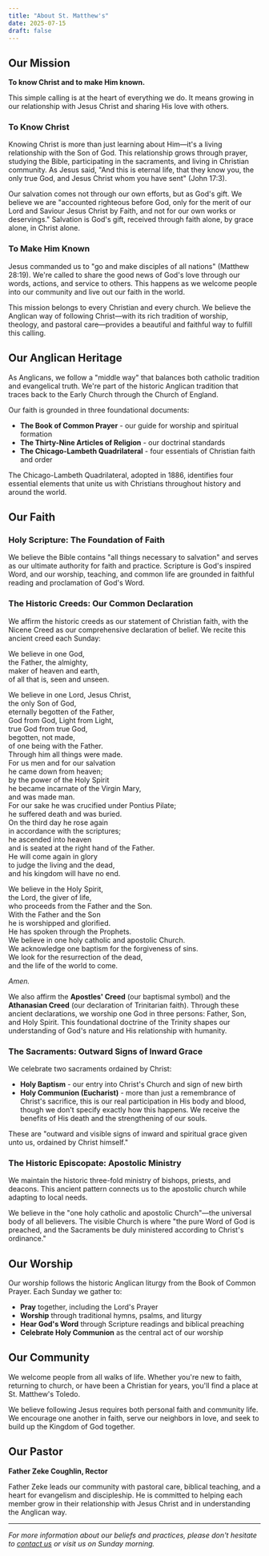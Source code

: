 ```yaml
---
title: "About St. Matthew's"
date: 2025-07-15
draft: false
---
```


## Our Mission
**To know Christ and to make Him known.**

This simple calling is at the heart of everything we do. It means growing in our relationship with Jesus Christ and sharing His love with others.

### To Know Christ
Knowing Christ is more than just learning about Him—it's a living relationship with the Son of God. This relationship grows through prayer, studying the Bible, participating in the sacraments, and living in Christian community. As Jesus said, "And this is eternal life, that they know you, the only true God, and Jesus Christ whom you have sent" (John 17:3).

Our salvation comes not through our own efforts, but as God's gift. We believe we are "accounted righteous before God, only for the merit of our Lord and Saviour Jesus Christ by Faith, and not for our own works or deservings." Salvation is God's gift, received through faith alone, by grace alone, in Christ alone.

### To Make Him Known
Jesus commanded us to "go and make disciples of all nations" (Matthew 28:19). We're called to share the good news of God's love through our words, actions, and service to others. This happens as we welcome people into our community and live out our faith in the world.

This mission belongs to every Christian and every church. We believe the Anglican way of following Christ—with its rich tradition of worship, theology, and pastoral care—provides a beautiful and faithful way to fulfill this calling.

## Our Anglican Heritage

As Anglicans, we follow a "middle way" that balances both catholic tradition and evangelical truth. We're part of the historic Anglican tradition that traces back to the Early Church through the Church of England.

Our faith is grounded in three foundational documents:
- **The Book of Common Prayer** - our guide for worship and spiritual formation
- **The Thirty-Nine Articles of Religion** - our doctrinal standards
- **The Chicago-Lambeth Quadrilateral** - four essentials of Christian faith and order

The Chicago-Lambeth Quadrilateral, adopted in 1886, identifies four essential elements that unite us with Christians throughout history and around the world.

## Our Faith

### Holy Scripture: The Foundation of Faith
We believe the Bible contains "all things necessary to salvation" and serves as our ultimate authority for faith and practice. Scripture is God's inspired Word, and our worship, teaching, and common life are grounded in faithful reading and proclamation of God's Word.

### The Historic Creeds: Our Common Declaration
We affirm the historic creeds as our statement of Christian faith, with the Nicene Creed as our comprehensive declaration of belief. We recite this ancient creed each Sunday:

<div class="nicene-creed">
<p>We believe in one God,<br>
the Father, the almighty,<br>
maker of heaven and earth,<br>
of all that is, seen and unseen.</p>

<p>We believe in one Lord, Jesus Christ,<br>
the only Son of God,<br>
eternally begotten of the Father,<br>
God from God, Light from Light,<br>
true God from true God,<br>
begotten, not made,<br>
of one being with the Father.<br>
Through him all things were made.<br>
For us men and for our salvation<br>
he came down from heaven;<br>
by the power of the Holy Spirit<br>
he became incarnate of the Virgin Mary,<br>
and was made man.<br>
For our sake he was crucified under Pontius Pilate;<br>
he suffered death and was buried.<br>
On the third day he rose again<br>
in accordance with the scriptures;<br>
he ascended into heaven<br>
and is seated at the right hand of the Father.<br>
He will come again in glory<br>
to judge the living and the dead,<br>
and his kingdom will have no end.</p>

<p>We believe in the Holy Spirit,<br>
the Lord, the giver of life,<br>
who proceeds from the Father and the Son.<br>
With the Father and the Son<br>
he is worshipped and glorified.<br>
He has spoken through the Prophets.<br>
We believe in one holy catholic and apostolic Church.<br>
We acknowledge one baptism for the forgiveness of sins.<br>
We look for the resurrection of the dead,<br>
and the life of the world to come.</p>

<p><em>Amen.</em></p>
</div>

We also affirm the **Apostles' Creed** (our baptismal symbol) and the **Athanasian Creed** (our declaration of Trinitarian faith). Through these ancient declarations, we worship one God in three persons: Father, Son, and Holy Spirit. This foundational doctrine of the Trinity shapes our understanding of God's nature and His relationship with humanity.

### The Sacraments: Outward Signs of Inward Grace
We celebrate two sacraments ordained by Christ:

- **Holy Baptism** - our entry into Christ's Church and sign of new birth
- **Holy Communion (Eucharist)** - more than just a remembrance of Christ's sacrifice, this is our real participation in His body and blood, though we don't specify exactly how this happens. We receive the benefits of His death and the strengthening of our souls.

These are "outward and visible signs of inward and spiritual grace given unto us, ordained by Christ himself."

### The Historic Episcopate: Apostolic Ministry
We maintain the historic three-fold ministry of bishops, priests, and deacons. This ancient pattern connects us to the apostolic church while adapting to local needs.

We believe in the "one holy catholic and apostolic Church"—the universal body of all believers. The visible Church is where "the pure Word of God is preached, and the Sacraments be duly ministered according to Christ's ordinance."

## Our Worship

Our worship follows the historic Anglican liturgy from the Book of Common Prayer. Each Sunday we gather to:
- **Pray** together, including the Lord's Prayer
- **Worship** through traditional hymns, psalms, and liturgy
- **Hear God's Word** through Scripture readings and biblical preaching
- **Celebrate Holy Communion** as the central act of our worship

## Our Community

We welcome people from all walks of life. Whether you're new to faith, returning to church, or have been a Christian for years, you'll find a place at St. Matthew's Toledo.

We believe following Jesus requires both personal faith and community life. We encourage one another in faith, serve our neighbors in love, and seek to build up the Kingdom of God together.

## Our Pastor

**Father Zeke Coughlin, Rector**

Father Zeke leads our community with pastoral care, biblical teaching, and a heart for evangelism and discipleship. He is committed to helping each member grow in their relationship with Jesus Christ and in understanding the Anglican way.

---

*For more information about our beliefs and practices, please don't hesitate to [contact us](/contact) or visit us on Sunday morning.*